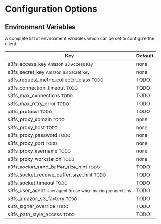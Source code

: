 # Configuration Options

## Environment Variables

A complete list of environment variables which can be set to configure the client.

| Key                                                                         | Default     | 
| --------------------------------------------------------------------------- | ----------- | 
| s3fs_access_key <small>Amazon S3 Access Key</small>                         | none        |
| s3fs_secret_key <small>Amazon S3 Secret Key</small>                         | none        |
| s3fs_request_metric_collector_class <small>TODO</small>                     | TODO        |
| s3fs_connection_timeout <small>TODO</small>                                 | TODO        |
| s3fs_max_connections <small>TODO</small>                                    | TODO        |
| s3fs_max_retry_error <small>TODO</small>                                    | TODO        |
| s3fs_protocol <small>TODO</small>                                           | TODO        |
| s3fs_proxy_domain <small>TODO</small>                                       | none        |
| s3fs_proxy_host <small>TODO</small>                                         | none        |
| s3fs_proxy_password <small>TODO</small>                                     | none        |
| s3fs_proxy_port <small>TODO</small>                                         | none        |
| s3fs_proxy_username <small>TODO</small>                                     | none        |
| s3fs_proxy_workstation <small>TODO</small>                                  | none        |
| s3fs_socket_send_buffer_size_hint <small>TODO</small>                       | TODO        |
| s3fs_socket_receive_buffer_size_hint <small>TODO</small>                    | TODO        |
| s3fs_socket_timeout <small>TODO</small>                                     | TODO        |
| s3fs_user_agent <small>User agent to use when making connections</small>    | TODO        |
| s3fs_amazon_s3_factory <small>TODO</small>                                  | TODO        |
| s3fs_signer_override <small>TODO</small>                                    | TODO        |
| s3fs_path_style_access <small>TODO</small>                                  | TODO        |
